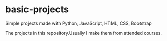 # basic-projects
Simple projects made with Python, JavaScript, HTML, CSS, Bootstrap


The projects in this repository.Usually I make them from attended courses.
